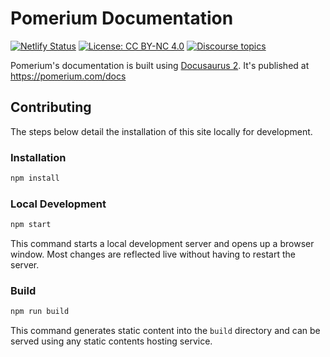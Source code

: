 # Pomerium Documentation

[![Netlify Status](https://api.netlify.com/api/v1/badges/37046516-2e94-423f-bc17-453163570fad/deploy-status)](https://app.netlify.com/sites/pomerium-docusaurus/deploys) [![License: CC BY-NC 4.0](https://img.shields.io/badge/License-CC_BY--NC_4.0-lightgrey.svg)](https://creativecommons.org/licenses/by-nc/4.0/) [![Discourse topics](https://img.shields.io/discourse/topics?label=Discuss&server=https%3A%2F%2Fdiscuss.pomerium.com%2F&style=flat-square)](https://discuss.pomerium.com/)

Pomerium's documentation is built using [Docusaurus 2](https://docusaurus.io/). It's published at <https://pomerium.com/docs>

## Contributing

The steps below detail the installation of this site locally for development.

### Installation

```sh
npm install
```

### Local Development

```sh
npm start
```

This command starts a local development server and opens up a browser window. Most changes are reflected live without having to restart the server.

### Build

```sh
npm run build
```

This command generates static content into the `build` directory and can be served using any static contents hosting service.
